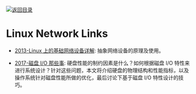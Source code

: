 [![返回目录](https://user-images.githubusercontent.com/5803001/38079637-ff0abcf0-3371-11e8-9b76-ad651620afc7.jpg)](https://github.com/wxyyxc1992/Awesome-Links)

# Linux Network Links

- [2013-Linux 上的基础网络设备详解](https://www.ibm.com/developerworks/cn/linux/1310_xiawc_networkdevice/): 抽象网络设备的原理及使用。

- [2017-磁盘 I/O 那些事](https://parg.co/dwS): 硬盘性能的制约因素是什么？如何根据磁盘 I/O 特性来进行系统设计？针对这些问题，本文将介绍硬盘的物理结构和性能指标，以及操作系统针对磁盘性能所做的优化，最后讨论下基于磁盘 I/O 特性设计的技巧。
